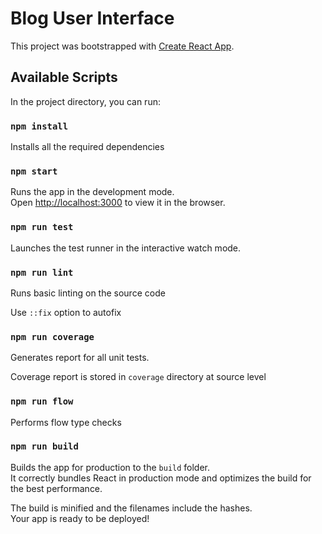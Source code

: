 # Blog User Interface

This project was bootstrapped with [Create React App](https://github.com/facebook/create-react-app).

## Available Scripts

In the project directory, you can run:

### `npm install`

Installs all the required dependencies

### `npm start`

Runs the app in the development mode.<br>
Open [http://localhost:3000](http://localhost:3000) to view it in the browser.

### `npm run test`

Launches the test runner in the interactive watch mode.<br>

### `npm run lint`

Runs basic linting on the source code

Use `::fix` option to autofix

### `npm run coverage`

Generates report for all unit tests.

Coverage report is stored in `coverage` directory at source level 

### `npm run flow`

Performs flow type checks

### `npm run build`

Builds the app for production to the `build` folder.<br>
It correctly bundles React in production mode and optimizes the build for the best performance.

The build is minified and the filenames include the hashes.<br>
Your app is ready to be deployed!
